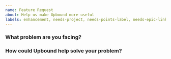 ```yaml
---
name: Feature Request
about: Help us make Upbound more useful
labels: enhancement, needs-project, needs-points-label, needs-epic-link
---
```

<!--
Thank you for helping to improve Upbound! We use issues for bug reports and
feature requests. Please be sure to search for open issues before raising a new
one.
-->

### What problem are you facing?
<!--
Please tell us a little about your use case - it's okay if it's hypothetical!
Leading with this context helps frame the feature request so we can ensure we
implement it sensibly.
--->

### How could Upbound help solve your problem?
<!--
Let us know how you think Upbound could help with your use case. 
-->
